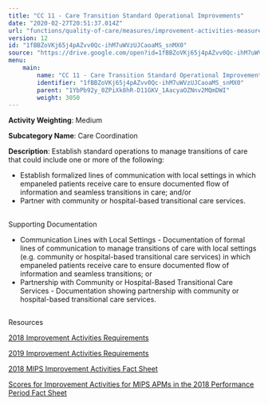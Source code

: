 ```yaml
---
title: "CC 11 - Care Transition Standard Operational Improvements"
date: "2020-02-27T20:51:37.014Z"
url: "functions/quality-of-care/measures/improvement-activities-measures/2018-improvement-activities/cc-11-care-transition-standard-operational-improvements.html"
version: 12
id: "1fBBZoVKj65j4pAZvv0Qc-ihM7uWVzUJCaoaMS_snMX0"
source: "https://drive.google.com/open?id=1fBBZoVKj65j4pAZvv0Qc-ihM7uWVzUJCaoaMS_snMX0"
menu:
    main:
        name: "CC 11 - Care Transition Standard Operational Improvements"
        identifier: "1fBBZoVKj65j4pAZvv0Qc-ihM7uWVzUJCaoaMS_snMX0"
        parent: "1YbPb92y_0ZPiXk8hR-D11GKV_1AacyaOZNnv2MQmDWI"
        weight: 3050
---
```









**Activity Weighting**: Medium

**Subcategory Name**: Care Coordination

**Description**: Establish standard operations to manage transitions of care that could include one or more of the following:

* Establish formalized lines of communication with local settings in which empaneled patients receive care to ensure documented flow of information and seamless transitions in care; and/or
* Partner with community or hospital-based transitional care services.







## 

Supporting Documentation

* Communication Lines with Local Settings - Documentation of formal lines of communication to manage transitions of care with local settings (e.g. community or hospital-based transitional care services) in which empaneled patients receive care to ensure documented flow of information and seamless transitions; or 
* Partnership with Community or Hospital-Based Transitional Care Services - Documentation showing partnership with community or hospital-based transitional care services.







## 

Resources

[2018 Improvement Activities Requirements](https://qpp.cms.gov/mips/improvement-activities?py=2018)

[2019 Improvement Activities Requirements](https://qpp.cms.gov/mips/improvement-activities?py=2019)

[2018 MIPS Improvement Activities Fact Sheet](https://qpp.cms.gov/resource/2018%20MIPS%20Improvement%20Activities%20Fact%20Sheet)

[Scores for Improvement Activities for MIPS APMs in the 2018 Performance Period Fact Sheet](https://qpp.cms.gov/resource/2018%20MIPS%20APMs%20improvement%20Activities%20scores%20fact%20sheet)

